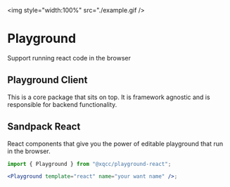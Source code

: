 <img style="width:100%" src="./example.gif />

# Playground

Support running react code in the browser

## Playground Client

This is a core package that sits on top. It is framework agnostic and is responsible for backend functionality.

## Sandpack React

React components that give you the power of editable playground that run in the browser.

```jsx
import { Playground } from "@xqcc/playground-react";

<Playground template="react" name="your want name" />;
```
